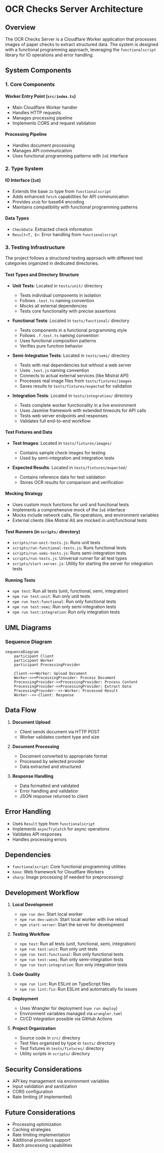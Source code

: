 # OCR Checks Server Architecture

## Overview

The OCR Checks Server is a Cloudflare Worker application that processes images of paper checks to extract structured data. The system is designed with a functional programming approach, leveraging the `functionalscript` library for IO operations and error handling.

## System Components

### 1. Core Components

#### Worker Entry Point (`src/index.ts`)
- Main Cloudflare Worker handler
- Handles HTTP requests
- Manages processing pipeline
- Implements CORS and request validation

#### Processing Pipeline
- Handles document processing
- Manages API communication
- Uses functional programming patterns with `IoE` interface

### 2. Type System

#### IO Interface (`IoE`)
- Extends the base `Io` type from `functionalscript`
- Adds enhanced `fetch` capabilities for API communication
- Provides `atob` for base64 encoding
- Maintains compatibility with functional programming patterns

#### Data Types
- `CheckData`: Extracted check information
- `Result<T, E>`: Error handling from `functionalscript`

### 3. Testing Infrastructure

The project follows a structured testing approach with different test categories organized in dedicated directories.

#### Test Types and Directory Structure

- **Unit Tests**: Located in `tests/unit/` directory
  - Tests individual components in isolation
  - Follows `.test.ts` naming convention
  - Mocks all external dependencies
  - Tests core functionality with precise assertions

- **Functional Tests**: Located in `tests/functional/` directory
  - Tests components in a functional programming style
  - Follows `.f.test.ts` naming convention
  - Uses functional composition patterns
  - Verifies pure function behavior

- **Semi-Integration Tests**: Located in `tests/semi/` directory
  - Tests with real dependencies but without a web server
  - Uses `.test.js` naming convention
  - Connects to actual external services (like Mistral API)
  - Processes real image files from `tests/fixtures/images`
  - Saves results to `tests/fixtures/expected` for validation

- **Integration Tests**: Located in `tests/integration/` directory
  - Tests complete worker functionality in a live environment
  - Uses Jasmine framework with extended timeouts for API calls
  - Tests web server endpoints and responses
  - Validates full end-to-end workflow

#### Test Fixtures and Data

- **Test Images**: Located in `tests/fixtures/images/`
  - Contains sample check images for testing
  - Used by semi-integration and integration tests

- **Expected Results**: Located in `tests/fixtures/expected/`
  - Contains reference data for test validation
  - Stores OCR results for comparison and verification

#### Mocking Strategy
- Uses custom mock functions for unit and functional tests
- Implements a comprehensive mock of the `IoE` interface
- Mocks include network calls, file operations, and environment variables
- External clients (like Mistral AI) are mocked in unit/functional tests

#### Test Runners (in `scripts/` directory)
- `scripts/run-unit-tests.js`: Runs unit tests
- `scripts/run-functional-tests.js`: Runs functional tests 
- `scripts/run-semi-tests.js`: Runs semi-integration tests
- `scripts/run-tests.js`: Universal runner for all test types
- `scripts/start-server.js`: Utility for starting the server for integration tests

#### Running Tests
- `npm test`: Run all tests (unit, functional, semi, integration)
- `npm run test:unit`: Run only unit tests
- `npm run test:functional`: Run only functional tests
- `npm run test:semi`: Run only semi-integration tests
- `npm run test:integration`: Run only integration tests

## UML Diagrams

### Sequence Diagram
```mermaid
sequenceDiagram
    participant Client
    participant Worker
    participant ProcessingProvider

    Client->>+Worker: Upload Document
    Worker->>+ProcessingProvider: Process Document
    ProcessingProvider->>ProcessingProvider: Process Content
    ProcessingProvider->>ProcessingProvider: Extract Data
    ProcessingProvider-->>-Worker: Processed Result
    Worker-->>-Client: Response
```

## Data Flow

1. **Document Upload**
   - Client sends document via HTTP POST
   - Worker validates content type and size

2. **Document Processing**
   - Document converted to appropriate format
   - Processed by selected provider
   - Data extracted and structured

3. **Response Handling**
   - Data formatted and validated
   - Error handling and validation
   - JSON response returned to client

## Error Handling

- Uses `Result` type from `functionalscript`
- Implements `asyncTryCatch` for async operations
- Validates API responses
- Handles processing errors

## Dependencies

- `functionalscript`: Core functional programming utilities
- `hono`: Web framework for Cloudflare Workers
- `sharp`: Image processing (if needed for preprocessing)

## Development Workflow

1. **Local Development**
   - `npm run dev`: Start local worker
   - `npm run dev:watch`: Start local worker with live reload
   - `npm start-server`: Start the server for development

2. **Testing Workflow**
   - `npm test`: Run all tests (unit, functional, semi, integration)
   - `npm run test:unit`: Run only unit tests
   - `npm run test:functional`: Run only functional tests
   - `npm run test:semi`: Run only semi-integration tests
   - `npm run test:integration`: Run only integration tests

3. **Code Quality**
   - `npm run lint`: Run ESLint on TypeScript files
   - `npm run lint:fix`: Run ESLint and automatically fix issues

4. **Deployment**
   - Uses Wrangler for deployment (`npm run deploy`)
   - Environment variables managed via `wrangler.toml`
   - CI/CD integration possible via GitHub Actions
   
5. **Project Organization**
   - Source code in `src/` directory
   - Test files organized by type in `tests/` directory
   - Test fixtures in `tests/fixtures/` directory
   - Utility scripts in `scripts/` directory

## Security Considerations

- API key management via environment variables
- Input validation and sanitization
- CORS configuration
- Rate limiting (if implemented)

## Future Considerations

- Processing optimization
- Caching strategies
- Rate limiting implementation
- Additional providers support
- Batch processing capabilities 